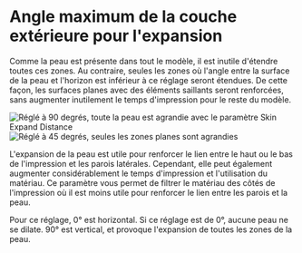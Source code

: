 Angle maximum de la couche extérieure pour l'expansion
====
Comme la peau est présente dans tout le modèle, il est inutile d'étendre toutes ces zones. Au contraire, seules les zones où l'angle entre la surface de la peau et l'horizon est inférieur à ce réglage seront étendues. De cette façon, les surfaces planes avec des éléments saillants seront renforcées, sans augmenter inutilement le temps d'impression pour le reste du modèle.

![Réglé à 90 degrés, toute la peau est agrandie avec le paramètre Skin Expand Distance](../../../articles/images/max_skin_angle_for_expansion_90.png)
![Réglé à 45 degrés, seules les zones planes sont agrandies](../../../articles/images/max_skin_angle_for_expansion_45.png)

L'expansion de la peau est utile pour renforcer le lien entre le haut ou le bas de l'impression et les parois latérales. Cependant, elle peut également augmenter considérablement le temps d'impression et l'utilisation du matériau. Ce paramètre vous permet de filtrer le matériau des côtés de l'impression où il est moins utile pour renforcer le lien entre les parois et la peau.

Pour ce réglage, 0° est horizontal. Si ce réglage est de 0°, aucune peau ne se dilate. 90° est vertical, et provoque l'expansion de toutes les zones de la peau.
